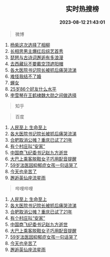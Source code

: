 <div align="center"><h2>实时热搜榜</h2><h4>2023-08-12 21:43:01</h4></div>

> 微博  

1. [杨紫这次选择了相柳](https://s.weibo.com/weibo?q=%23%E6%9D%A8%E7%B4%AB%E8%BF%99%E6%AC%A1%E9%80%89%E6%8B%A9%E4%BA%86%E7%9B%B8%E6%9F%B3%23&t=31&band_rank=1&Refer=top)<br />
2. [长相思男主爆红后综艺首秀](https://s.weibo.com/weibo?q=%23%E9%95%BF%E7%9B%B8%E6%80%9D%E7%94%B7%E4%B8%BB%E7%88%86%E7%BA%A2%E5%90%8E%E7%BB%BC%E8%89%BA%E9%A6%96%E7%A7%80%23&t=31&band_rank=2&Refer=top)<br />
3. [琵琶与古诗词邂逅有多浪漫](https://s.weibo.com/weibo?q=%23%E7%90%B5%E7%90%B6%E4%B8%8E%E5%8F%A4%E8%AF%97%E8%AF%8D%E9%82%82%E9%80%85%E6%9C%89%E5%A4%9A%E6%B5%AA%E6%BC%AB%23&t=31&band_rank=3&Refer=top)<br />
4. [去西藏玩不要戴空顶遮阳帽](https://s.weibo.com/weibo?q=%23%E5%8E%BB%E8%A5%BF%E8%97%8F%E7%8E%A9%E4%B8%8D%E8%A6%81%E6%88%B4%E7%A9%BA%E9%A1%B6%E9%81%AE%E9%98%B3%E5%B8%BD%23&t=31&band_rank=4&Refer=top)<br />
5. [各大医院书记院长被抓后痛哭流涕](https://s.weibo.com/weibo?q=%E5%90%84%E5%A4%A7%E5%8C%BB%E9%99%A2%E4%B9%A6%E8%AE%B0%E9%99%A2%E9%95%BF%E8%A2%AB%E6%8A%93%E5%90%8E%E7%97%9B%E5%93%AD%E6%B5%81%E6%B6%95&t=31&band_rank=5&Refer=top)<br />
6. [难怪我结不了婚](https://s.weibo.com/weibo?q=%E9%9A%BE%E6%80%AA%E6%88%91%E7%BB%93%E4%B8%8D%E4%BA%86%E5%A9%9A&t=31&band_rank=6&Refer=top)<br />
7. [蝉女](https://s.weibo.com/weibo?q=%E8%9D%89%E5%A5%B3&t=31&band_rank=7&Refer=top)<br />
8. [25岁86个好友什么水平](https://s.weibo.com/weibo?q=%2325%E5%B2%8186%E4%B8%AA%E5%A5%BD%E5%8F%8B%E4%BB%80%E4%B9%88%E6%B0%B4%E5%B9%B3%23&t=31&band_rank=8&Refer=top)<br />
9. [李雪琴在王鹤棣魏大勋之间做选择](https://s.weibo.com/weibo?q=%23%E6%9D%8E%E9%9B%AA%E7%90%B4%E5%9C%A8%E7%8E%8B%E9%B9%A4%E6%A3%A3%E9%AD%8F%E5%A4%A7%E5%8B%8B%E4%B9%8B%E9%97%B4%E5%81%9A%E9%80%89%E6%8B%A9%23&t=31&band_rank=9&Refer=top)<br />

> 知乎  


> 百度  

1. [人民至上 生命至上](https://www.baidu.com/s?wd=%E4%BA%BA%E6%B0%91%E8%87%B3%E4%B8%8A+%E7%94%9F%E5%91%BD%E8%87%B3%E4%B8%8A&sa=fyb_news&rsv_dl=fyb_news)<br />
2. [各大医院书记院长被抓后痛哭流涕](https://www.baidu.com/s?wd=%E5%90%84%E5%A4%A7%E5%8C%BB%E9%99%A2%E4%B9%A6%E8%AE%B0%E9%99%A2%E9%95%BF%E8%A2%AB%E6%8A%93%E5%90%8E%E7%97%9B%E5%93%AD%E6%B5%81%E6%B6%95&sa=fyb_news&rsv_dl=fyb_news)<br />
3. [合肥取消公摊？重庆已试了21年](https://www.baidu.com/s?wd=%E5%90%88%E8%82%A5%E5%8F%96%E6%B6%88%E5%85%AC%E6%91%8A%EF%BC%9F%E9%87%8D%E5%BA%86%E5%B7%B2%E8%AF%95%E4%BA%8621%E5%B9%B4&sa=fyb_news&rsv_dl=fyb_news)<br />
4. [有个村庄叫“安家”](https://www.baidu.com/s?wd=%E6%9C%89%E4%B8%AA%E6%9D%91%E5%BA%84%E5%8F%AB%E2%80%9C%E5%AE%89%E5%AE%B6%E2%80%9D&sa=fyb_news&rsv_dl=fyb_news)<br />
5. [中国商飞纪委书记赵九方逝世](https://www.baidu.com/s?wd=%E4%B8%AD%E5%9B%BD%E5%95%86%E9%A3%9E%E7%BA%AA%E5%A7%94%E4%B9%A6%E8%AE%B0%E8%B5%B5%E4%B9%9D%E6%96%B9%E9%80%9D%E4%B8%96&sa=fyb_news&rsv_dl=fyb_news)<br />
6. [大巴上乘客脱鞋女子巧用配音提醒](https://www.baidu.com/s?wd=%E5%A4%A7%E5%B7%B4%E4%B8%8A%E4%B9%98%E5%AE%A2%E8%84%B1%E9%9E%8B%E5%A5%B3%E5%AD%90%E5%B7%A7%E7%94%A8%E9%85%8D%E9%9F%B3%E6%8F%90%E9%86%92&sa=fyb_news&rsv_dl=fyb_news)<br />
7. [59岁法医因抑郁症女孩一句话哭了](https://www.baidu.com/s?wd=59%E5%B2%81%E6%B3%95%E5%8C%BB%E5%9B%A0%E6%8A%91%E9%83%81%E7%97%87%E5%A5%B3%E5%AD%A9%E4%B8%80%E5%8F%A5%E8%AF%9D%E5%93%AD%E4%BA%86&sa=fyb_news&rsv_dl=fyb_news)<br />
8. [今天也辛苦了](https://www.baidu.com/s?wd=%E4%BB%8A%E5%A4%A9%E4%B9%9F%E8%BE%9B%E8%8B%A6%E4%BA%86&sa=fyb_news&rsv_dl=fyb_news)<br />
9. [邂逅英仙座流星雨](https://www.baidu.com/s?wd=%E9%82%82%E9%80%85%E8%8B%B1%E4%BB%99%E5%BA%A7%E6%B5%81%E6%98%9F%E9%9B%A8&sa=fyb_news&rsv_dl=fyb_news)<br />

> 哔哩哔哩  

1. [人民至上 生命至上](https://www.baidu.com/s?wd=%E4%BA%BA%E6%B0%91%E8%87%B3%E4%B8%8A+%E7%94%9F%E5%91%BD%E8%87%B3%E4%B8%8A&sa=fyb_news&rsv_dl=fyb_news)<br />
2. [各大医院书记院长被抓后痛哭流涕](https://www.baidu.com/s?wd=%E5%90%84%E5%A4%A7%E5%8C%BB%E9%99%A2%E4%B9%A6%E8%AE%B0%E9%99%A2%E9%95%BF%E8%A2%AB%E6%8A%93%E5%90%8E%E7%97%9B%E5%93%AD%E6%B5%81%E6%B6%95&sa=fyb_news&rsv_dl=fyb_news)<br />
3. [合肥取消公摊？重庆已试了21年](https://www.baidu.com/s?wd=%E5%90%88%E8%82%A5%E5%8F%96%E6%B6%88%E5%85%AC%E6%91%8A%EF%BC%9F%E9%87%8D%E5%BA%86%E5%B7%B2%E8%AF%95%E4%BA%8621%E5%B9%B4&sa=fyb_news&rsv_dl=fyb_news)<br />
4. [有个村庄叫“安家”](https://www.baidu.com/s?wd=%E6%9C%89%E4%B8%AA%E6%9D%91%E5%BA%84%E5%8F%AB%E2%80%9C%E5%AE%89%E5%AE%B6%E2%80%9D&sa=fyb_news&rsv_dl=fyb_news)<br />
5. [中国商飞纪委书记赵九方逝世](https://www.baidu.com/s?wd=%E4%B8%AD%E5%9B%BD%E5%95%86%E9%A3%9E%E7%BA%AA%E5%A7%94%E4%B9%A6%E8%AE%B0%E8%B5%B5%E4%B9%9D%E6%96%B9%E9%80%9D%E4%B8%96&sa=fyb_news&rsv_dl=fyb_news)<br />
6. [大巴上乘客脱鞋女子巧用配音提醒](https://www.baidu.com/s?wd=%E5%A4%A7%E5%B7%B4%E4%B8%8A%E4%B9%98%E5%AE%A2%E8%84%B1%E9%9E%8B%E5%A5%B3%E5%AD%90%E5%B7%A7%E7%94%A8%E9%85%8D%E9%9F%B3%E6%8F%90%E9%86%92&sa=fyb_news&rsv_dl=fyb_news)<br />
7. [59岁法医因抑郁症女孩一句话哭了](https://www.baidu.com/s?wd=59%E5%B2%81%E6%B3%95%E5%8C%BB%E5%9B%A0%E6%8A%91%E9%83%81%E7%97%87%E5%A5%B3%E5%AD%A9%E4%B8%80%E5%8F%A5%E8%AF%9D%E5%93%AD%E4%BA%86&sa=fyb_news&rsv_dl=fyb_news)<br />
8. [今天也辛苦了](https://www.baidu.com/s?wd=%E4%BB%8A%E5%A4%A9%E4%B9%9F%E8%BE%9B%E8%8B%A6%E4%BA%86&sa=fyb_news&rsv_dl=fyb_news)<br />
9. [邂逅英仙座流星雨](https://www.baidu.com/s?wd=%E9%82%82%E9%80%85%E8%8B%B1%E4%BB%99%E5%BA%A7%E6%B5%81%E6%98%9F%E9%9B%A8&sa=fyb_news&rsv_dl=fyb_news)<br />
